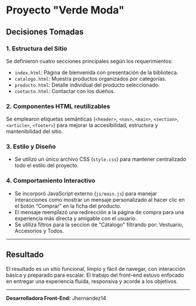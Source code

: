# Proyecto "Verde Moda"

## Decisiones Tomadas

### 1. **Estructura del Sitio**
Se definieron cuatro secciones principales según los requerimientos:

- `index.html`: Página de bienvenida con presentación de la biblioteca.
- `catalogo.html`: Muestra productos organizados por categorías.
- `producto.html`: Detalle individual del producto seleccionado.
- `contacto.html`: Contactar con los dueños.

### 2. **Componentes HTML reutilizables**
Se emplearon etiquetas semánticas (`<header>`, `<nav>`, `<main>`, `<section>`, `<article>`, `<footer>`) para mejorar la accesibilidad, estructura y mantenibilidad del sitio.

### 3. **Estilo y Diseño**
- Se utilizó un único archivo CSS (`style.css`) para mantener centralizado todo el estilo del proyecto.

### 4. **Comportamiento Interactivo**
- Se incorporó JavaScript externo (`js/main.js`) para manejar interacciones como mostrar un mensaje personalizado al hacer clic en el botón “Comprar” en la ficha del producto.
- El mensaje reemplazó una redirección a la página de compra para una experiencia más directa y amigable con el usuario.
- Se utiliza filtros para la seccion de "Cátalogo" filtrando por: Vestuario, Accesorios y Todos.

---

## Resultado
El resultado es un sitio funcional, limpio y fácil de navegar, con interacción básica y preparado para escalar. El trabajo del front-end estuvo enfocado en entregar una experiencia fluida, responsiva y acorde a los objetivos.

---

**Desarrolladora Front-End:** Jhernandez14
